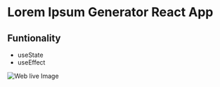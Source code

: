 # Lorem Ipsum Generator React App

## Funtionality

- useState
- useEffect

![Web live Image](https://i.postimg.cc/MGbLfByz/lorem-ipsum-generator.png)
